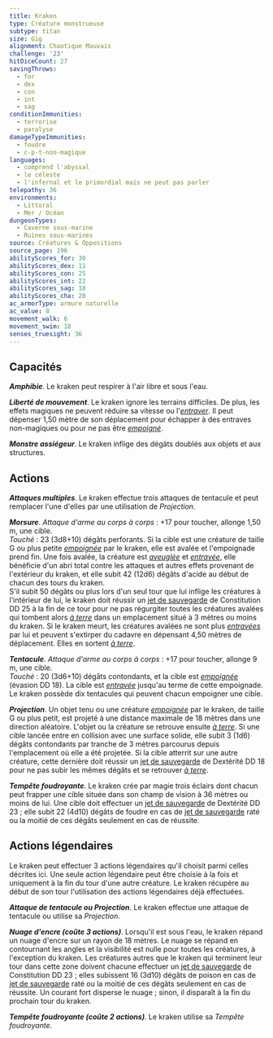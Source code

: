 ```yaml
---
title: Kraken
type: Créature monstrueuse
subtype: titan
size: Gig
alignment: Chaotique Mauvais
challenge: '23'
hitDiceCount: 27
savingThrows:
  - for
  - dex
  - con
  - int
  - sag
conditionImmunities:
  - terrorise
  - paralyse
damageTypeImmunities:
  - foudre
  - c-p-t-non-magique
languages:
  - comprend l'abyssal
  - le céleste
  - l'infernal et le primordial mais ne peut pas parler
telepathy: 36
environments:
  - Littoral
  - Mer / Océan
dungeonTypes:
  - Caverne sous-marine
  - Ruines sous-marines
source: Créatures & Oppositions
source_page: 196
abilityScores_for: 30
abilityScores_dex: 11
abilityScores_con: 25
abilityScores_int: 22
abilityScores_sag: 18
abilityScores_cha: 20
ac_armorType: armure naturelle
ac_value: 8
movement_walk: 6
movement_swim: 18
senses_truesight: 36
---
```

## Capacités
_**Amphibie**_. Le kraken peut respirer à l'air libre et sous l'eau.

_**Liberté de mouvement**_. Le kraken ignore les terrains difficiles. De plus, les effets magiques ne peuvent réduire sa vitesse ou l'[_entraver_](/gerer-la-sante-du-personnage/#entrave). Il peut dépenser 1,50 mètre de son déplacement pour échapper à des entraves non-magiques ou pour ne pas être [_empoigné_](/gerer-la-sante-du-personnage/#empoigne).

_**Monstre assiégeur**_. Le kraken inflige des dégâts doublés aux objets et aux structures.

## Actions
_**Attaques multiples**_. Le kraken effectue trois attaques de tentacule et peut remplacer l'une d'elles par une utilisation de _Projection_.

_**Morsure**_. _Attaque d'arme au corps à corps_ : +17 pour toucher, allonge 1,50 m, une cible.  
_Touché_ : 23 (3d8+10) dégâts perforants. Si la cible est une créature de taille G ou plus petite [_empoignée_](/gerer-la-sante-du-personnage/#empoigne) par le kraken, elle est avalée et l'empoignade prend fin. Une fois avalée, la créature est [_aveuglée_](/gerer-la-sante-du-personnage/#aveugle) et [_entravée_](/gerer-la-sante-du-personnage/#entrave), elle bénéficie d'un abri total contre les attaques et autres effets provenant de l'extérieur du kraken, et elle subit 42 (12d6) dégâts d'acide au début de chacun des tours du kraken.  
S'il subit 50 dégâts ou plus lors d'un seul tour que lui inflige les créatures à l'intérieur de lui, le kraken doit réussir un [jet de sauvegarde](/utiliser-les-caracteristiques/#jets-de-sauvegarde) de Constitution DD 25 à la fin de ce tour pour ne pas régurgiter toutes les créatures avalées qui tombent alors [_à terre_](/gerer-la-sante-du-personnage/#a-terre) dans un emplacement situé à 3 mètres ou moins du kraken. Si le kraken meurt, les créatures avalées ne sont plus [_entravées_](/gerer-la-sante-du-personnage/#entrave) par lui et peuvent s'extirper du cadavre en dépensant 4,50 mètres de déplacement. Elles en sortent [_à terre_](/gerer-la-sante-du-personnage/#a-terre).

_**Tentacule**_. _Attaque d'arme au corps à corps_ : +17 pour toucher, allonge 9 m, une cible.  
_Touché_ : 20 (3d6+10) dégâts contondants, et la cible est [_empoignée_](/gerer-la-sante-du-personnage/#empoigne) (évasion DD 18). La cible est [_entravée_](/gerer-la-sante-du-personnage/#entrave) jusqu'au terme de cette empoignade. Le kraken possède dix tentacules qui peuvent chacun empoigner une cible.

_**Projection**_. Un objet tenu ou une créature [_empoignée_](/gerer-la-sante-du-personnage/#empoigne) par le kraken, de taille G ou plus petit, est projeté à une distance maximale de 18 mètres dans une direction aléatoire. L'objet ou la créature se retrouve ensuite [_à terre_](/gerer-la-sante-du-personnage/#a-terre). Si une cible lancée entre en collision avec une surface solide, elle subit 3 (1d6) dégâts contondants par tranche de 3 mètres parcourus depuis l'emplacement où elle a été projetée. Si la cible atterrit sur une autre créature, cette dernière doit réussir un [jet de sauvegarde](/utiliser-les-caracteristiques/#jets-de-sauvegarde) de Dextérité DD 18 pour ne pas subir les mêmes dégâts et se retrouver [_à terre_](/gerer-la-sante-du-personnage/#a-terre).

_**Tempête foudroyante**_. Le kraken crée par magie trois éclairs dont chacun peut frapper une cible située dans son champ de vision à 36 mètres ou moins de lui. Une cible doit effectuer un [jet de sauvegarde](/utiliser-les-caracteristiques/#jets-de-sauvegarde) de Dextérité DD 23 ; elle subit 22 (4d10) dégâts de foudre en cas de [jet de sauvegarde](/utiliser-les-caracteristiques/#jets-de-sauvegarde) raté ou la moitié de ces dégâts seulement en cas de réussite.

## Actions légendaires
Le kraken peut effectuer 3 actions légendaires qu'il choisit parmi celles décrites ici. Une seule action légendaire peut être choisie à la fois et uniquement à la fin du tour d'une autre créature. Le kraken récupère au début de son tour l'utilisation des actions légendaires déjà effectuées.

_**Attaque de tentacule ou Projection**_. Le kraken effectue une attaque de tentacule ou utilise sa _Projection_.

_**Nuage d'encre (coûte 3 actions)**_. Lorsqu'il est sous l'eau, le kraken répand un nuage d'encre sur un rayon de 18 mètres. Le nuage se répand en contournant les angles et la visibilité est nulle pour toutes les créatures, à l'exception du kraken. Les créatures autres que le kraken qui terminent leur tour dans cette zone doivent chacune effectuer un [jet de sauvegarde](/utiliser-les-caracteristiques/#jets-de-sauvegarde) de Constitution DD 23 ; elles subissent 16 (3d10) dégâts de poison en cas de [jet de sauvegarde](/utiliser-les-caracteristiques/#jets-de-sauvegarde) raté ou la moitié de ces dégâts seulement en cas de réussite. Un courant fort disperse le nuage ; sinon, il disparaît à la fin du prochain tour du kraken.

_**Tempête foudroyante (coûte 2 actions)**_. Le kraken utilise sa _Tempête foudroyante_.
